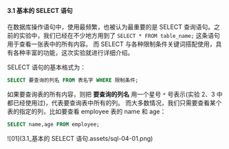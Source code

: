 #### 3.1 基本的 SELECT 语句

在数据库操作语句中，使用最频繁，也被认为最重要的是 SELECT 查询语句。之前的实验中，我们已经在不少地方用到了 `SELECT * FROM table_name;` 这条语句用于查看一张表中的所有内容。 而 SELECT 与各种限制条件关键词搭配使用，具有各种丰富的功能，这次实验就进行详细介绍。

SELECT 语句的基本格式为：

```sql
SELECT 要查询的列名 FROM 表名字 WHERE 限制条件;
```

如果要查询表的所有内容，则把 **要查询的列名** 用一个星号 `*` 号表示(实验 2、3 中都已经使用过)，代表要查询表中所有的列。 而大多数情况，我们只需要查看某个表的指定的列，比如要查看 employee 表的 name 和 age：

```sql
SELECT name,age FROM employee;
```

![01](3.1_基本的 SELECT 语句.assets/sql-04-01.png)